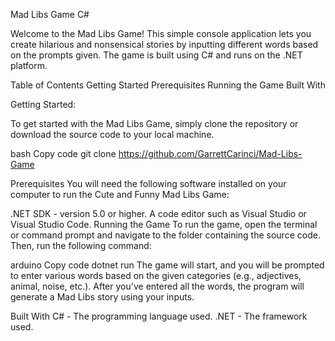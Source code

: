 Mad Libs Game C#


Welcome to the Mad Libs Game! This simple console application lets you create hilarious and nonsensical stories by inputting different words based on the prompts given. The game is built using C# and runs on the .NET platform.

Table of Contents
Getting Started
Prerequisites
Running the Game
Built With


Getting Started:

To get started with the Mad Libs Game, simply clone the repository or download the source code to your local machine.

bash
Copy code
git clone https://github.com/GarrettCarinci/Mad-Libs-Game


Prerequisites
You will need the following software installed on your computer to run the Cute and Funny Mad Libs Game:

.NET SDK - version 5.0 or higher.
A code editor such as Visual Studio or Visual Studio Code.
Running the Game
To run the game, open the terminal or command prompt and navigate to the folder containing the source code. Then, run the following command:

arduino
Copy code
dotnet run
The game will start, and you will be prompted to enter various words based on the given categories (e.g., adjectives, animal, noise, etc.). After you've entered all the words, the program will generate a Mad Libs story using your inputs.

Built With
C# - The programming language used.
.NET - The framework used.
